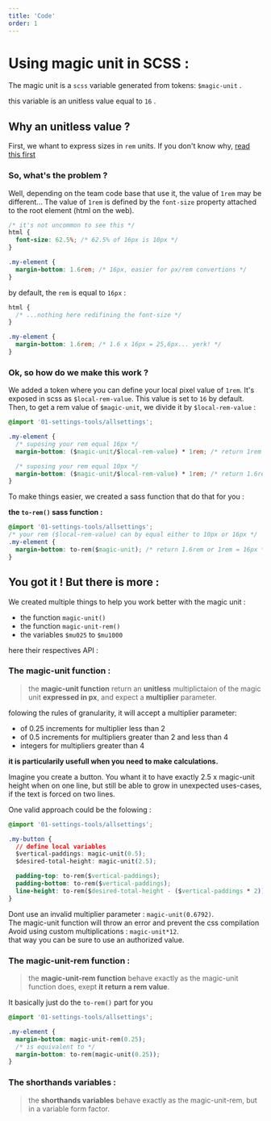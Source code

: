 ```yaml
---
title: 'Code'
order: 1
---
```


# Using magic unit in SCSS :

The magic unit is a `scss` variable generated from tokens: `$magic-unit` .

this variable is an unitless value equal to `16` .

## Why an unitless value ?

First, we whant to express sizes in `rem` units.
If you don't know why, [read this first](https://www.sitepoint.com/understanding-and-using-rem-units-in-css/)

### So, what's the problem ?

Well, depending on the team code base that use it, the value of `1rem` may be different... The value of `1rem` is defined by the `font-size` property attached to the root element (html on the web).

```css
/* it's not uncommon to see this */
html {
  font-size: 62.5%; /* 62.5% of 16px is 10px */
}

.my-element {
  margin-bottom: 1.6rem; /* 16px, easier for px/rem convertions */
}
```

by default, the `rem` is equal to `16px` :

```css
html {
  /* ...nothing here redifining the font-size */
}

.my-element {
  margin-bottom: 1.6rem; /* 1.6 x 16px = 25,6px... yerk! */
}
```

### Ok, so how do we make this work ?

We added a token where you can define your local pixel value of `1rem`. It's exposed in scss as `$local-rem-value`. This value is set to `16` by default. Then, to get a rem value of `$magic-unit`, we divide it by `$local-rem-value` :

```css
@import '01-settings-tools/allsettings';

.my-element {
  /* suposing your rem equal 16px */
  margin-bottom: ($magic-unit/$local-rem-value) * 1rem; /* return 1rem = 16px */

  /* suposing your rem equal 10px */
  margin-bottom: ($magic-unit/$local-rem-value) * 1rem; /* return 1.6rem = 16px */
}
```

To make things easier, we created a sass function that do that for you :

**the `to-rem()` sass function :**

```css
@import '01-settings-tools/allsettings';
/* your rem ($local-rem-value) can by equal either to 10px or 16px */
.my-element {
  margin-bottom: to-rem($magic-unit); /* return 1.6rem or 1rem = 16px */
}
```

## You got it ! But there is more :

We created multiple things to help you work better with the magic unit :

- the function `magic-unit()`
- the function `magic-unit-rem()`
- the variables `$mu025` to `$mu1000`

here their respectives API :

### The magic-unit function :

> the **magic-unit function** return an **unitless** multiplictaion of the magic unit **expressed in px**, and expect a **multiplier** parameter.

folowing the rules of granularity, it will accept a multiplier parameter:

- of 0.25 increments for multiplier less than 2
- of 0.5 increments for multipliers greater than 2 and less than 4
- integers for multipliers greater than 4

**it is particularily usefull when you need to make calculations.**

Imagine you create a button. You whant it to have exactly 2.5 x magic-unit height when on one line, but still be able to grow in unexpected uses-cases, if the text is forced on two lines.

One valid approach could be the folowing :

```css
@import '01-settings-tools/allsettings';

.my-button {
  // define local variables
  $vertical-paddings: magic-unit(0.5);
  $desired-total-height: magic-unit(2.5);

  padding-top: to-rem($vertical-paddings);
  padding-bottom: to-rem($vertical-paddings);
  line-height: to-rem($desired-total-height - ($vertical-paddings * 2));
}
```

<hint type="dont">
    <hintitem dont="true">
        Dont use an invalid multiplier parameter : <code>magic-unit(0.6792)</code>. <br>The magic-unit function will throw an error and prevent the css compilation
    </hintitem>
    <hintitem dont="true">
        Avoid using custom multiplications : <code>magic-unit*12</code>. <br> that way you can be sure to use an authorized value.
    </hintitem>
</hint>

### The magic-unit-rem function :

> the **magic-unit-rem function** behave exactly as the magic-unit function does, exept **it return a rem value**.

It basically just do the `to-rem()` part for you

```css
@import '01-settings-tools/allsettings';

.my-element {
  margin-bottom: magic-unit-rem(0.25);
  /* is equivalent to */
  margin-bottom: to-rem(magic-unit(0.25));
}
```

### The shorthands variables :

> the **shorthands variables** behave exactly as the magic-unit-rem, but in a variable form factor.
